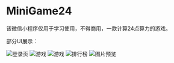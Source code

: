 # MiniGame24
该微信小程序仅用于学习使用，不得商用，一款计算24点算力的游戏。

部分UI展示：

![登录页](https://github.com/KateJun/MiniGame24/blob/master/demoui/%E7%99%BB%E5%BD%95%E9%A1%B5.jpg)
![游戏](https://github.com/KateJun/MiniGame24/blob/master/demoui/%E6%8C%91%E6%88%98%E6%A8%A1%E5%BC%8F-1.jpg)
![游戏](https://github.com/KateJun/MiniGame24/blob/master/demoui/%E6%8C%91%E6%88%98%E6%A8%A1%E5%BC%8F-5.jpg)
![排行榜](https://github.com/KateJun/MiniGame24/blob/master/demoui/%E6%8E%92%E8%A1%8C%E6%A6%9C-%E5%91%A8%E6%A6%9C.jpg)
![图片预览](https://github.com/KateJun/MiniGame24/blob/master/demoui/%E5%9B%BE%E7%89%87%E9%A2%84%E8%A7%88.jpg)

